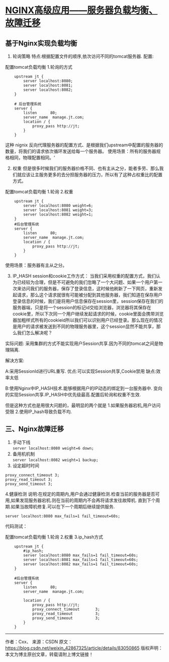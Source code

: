 # [NGINX高级应用——服务器负载均衡、故障迁移](https://blog.csdn.net/weixin_42867325/article/details/83050865)

## 基于Nginx实现负载均衡
1. 轮询策略
特点:根据配置文件的顺序,依次访问不同的tomcat服务器.
配置:

配置tomcat负载均衡  1.轮询的方式
```
	upstream jt {
		server localhost:8080;
		server localhost:8081;
		server localhost:8082;
	}

	# 后台管理系统
	server {
		listen		80;
		server_name  manage.jt.com;
		location / {
			proxy_pass http://jt;
		}
	}
```
这种 nignix 反向代理服务器的配置方式、是根据我们upstream中配置的服务器的数量，将我们的请求依次循环发送给每一个服务器。
使用场景：所有的服务器规格相同，物理配置相同。‘

2. 权重
但是很多时候我们的服务器价格不同、也有主从之分，能者多劳、那么我们就应该让主服务更多的去分担服务器的压力，所以有了这种占权重比的配置方式。

配置tomcat负载均衡  1.轮询  2.权重
```
	upstream jt {
		server localhost:8080 weight=6;
		server localhost:8081 weight=3;
		server localhost:8082 weight=1;
	}
	#后台管理系统
	server {
		listen		80;
		server_name  manage.jt.com;
		location / {
			proxy_pass http://jt;
		}
	}
```
使用场景：服务器有主从之分。

3. IP_HASH
session和cookie工作方式：
当我们采用权重的配置方式，我们认为已经较为合理，但是不可避免的我们忽略了一个大问题、如果一个用户第一次来访问我们的服务器，保存了登录信息，这时候他刷新了一下网页，重新发起请求，那么这个请求就很有可能被分配到其他服务器，我们知道在保存用户登录信息的时候，我们是将用户信息保存在session里，session保存在我们的服务器端，只是将一个session的标记id交给浏览器，浏览器将其保存在cookie里，所以下次同一个用户继续发起请求的时候，cookie里面会携带浏览器加粗样式所有的cookieid所以我们可以识别用户已经登录。那么现在的情况是用户的请求被发送到不同的物理服务器里，这个session显然不能共享，那么我们怎么解决呢？

实际问题:
采用集群的方式不能实现用户Session共享.因为不同的tomcat之间是物理隔离.

解决方案:

A:采用SessionId进行URL重写.
优点:可以实现Session共享,Cookie禁用
缺点:效率太低

B:使用Nginx中IP_HASH技术.能够根据用户的IP动态的绑定到一台服务器中. 变向的实现Session共享.IP_HASH中优先级最高.配置后轮询和权重不生效.

但是这种方式也是用很大问题的，最明显的两个就是
1.如果服务器宕机,用户访问受限
2.使用IP_hash导致负载不均.

## 三、Nginx故障迁移
1. 手动下线  
`server localhost:8080 weight=6 down;`
2. 备用机机制  
`server localhost:8082 weight=1 backup;`
3. 设定超时时间  
```
proxy_connect_timeout 3;
proxy_read_timeout 3;
proxy_send_timeout 3;
```
4.健康检测
说明:在规定的周期内,用户会通过健康检测.检查当前的服务器是否可用,如果发现服务器宕机.则在当前的周期内不会再将请求发往故障机.
直到下个周期.如果当故障机修复.可以在下一个周期后继续提供服务.  

`server localhost:8080 max_fails=1 fail_timeout=60s;`

代码测试：

配置tomcat负载均衡  1.轮询  2.权重  3.ip_hash方式
```
	upstream jt {
		#ip_hash;		
		server localhost:8080 max_fails=1 fail_timeout=60s;
		server localhost:8081 max_fails=1 fail_timeout=60s;
		server localhost:8082 max_fails=1 fail_timeout=60s;
	}

	#后台管理系统
	server {
		listen		80;
		server_name  manage.jt.com;

		location / {
			proxy_pass http://jt;
			proxy_connect_timeout       3;  
			proxy_read_timeout          3;  
			proxy_send_timeout          3; 
		}
	}
```
--------------------- 
作者：Cxx、 
来源：CSDN 
原文：https://blog.csdn.net/weixin_42867325/article/details/83050865 
版权声明：本文为博主原创文章，转载请附上博文链接！